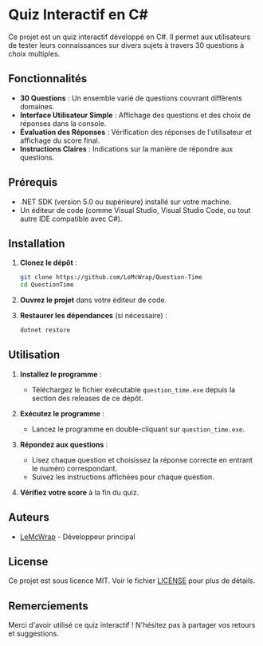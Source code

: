 # Quiz Interactif en C#

Ce projet est un quiz interactif développé en C#. Il permet aux utilisateurs de tester leurs connaissances sur divers sujets à travers 30 questions à choix multiples.

## Fonctionnalités

- **30 Questions** : Un ensemble varié de questions couvrant différents domaines.
- **Interface Utilisateur Simple** : Affichage des questions et des choix de réponses dans la console.
- **Évaluation des Réponses** : Vérification des réponses de l'utilisateur et affichage du score final.
- **Instructions Claires** : Indications sur la manière de répondre aux questions.

## Prérequis

- .NET SDK (version 5.0 ou supérieure) installé sur votre machine.
- Un éditeur de code (comme Visual Studio, Visual Studio Code, ou tout autre IDE compatible avec C#).

## Installation

1. **Clonez le dépôt** :
   ```bash
   git clone https://github.com/LeMcWrap/Question-Time
   cd QuestionTime
   ```

2. **Ouvrez le projet** dans votre éditeur de code.

3. **Restaurer les dépendances** (si nécessaire) :
   ```bash
   dotnet restore
   ```

## Utilisation

1. **Installez le programme** :
   - Téléchargez le fichier exécutable `question_time.exe` depuis la section des releases de ce dépôt.

2. **Exécutez le programme** :
   - Lancez le programme en double-cliquant sur `question_time.exe`.

3. **Répondez aux questions** :
   - Lisez chaque question et choisissez la réponse correcte en entrant le numéro correspondant.
   - Suivez les instructions affichées pour chaque question.

4. **Vérifiez votre score** à la fin du quiz.

## Auteurs

- [LeMcWrap](https://github.com/LeMcWrap) - Développeur principal

## License

Ce projet est sous licence MIT. Voir le fichier [LICENSE](LICENSE) pour plus de détails.

## Remerciements

Merci d'avoir utilisé ce quiz interactif ! N'hésitez pas à partager vos retours et suggestions.
